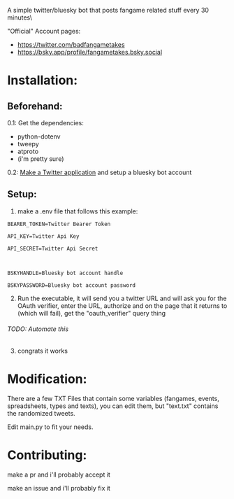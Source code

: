 A simple twitter/bluesky bot that posts fangame related stuff every 30 minutes\

"Official" Account pages:
- https://twitter.com/badfangametakes
- https://bsky.app/profile/fangametakes.bsky.social
  

# Installation:

## Beforehand:

0.1: Get the dependencies:
- python-dotenv
- tweepy
- atproto
- (i'm pretty sure)

0.2: [Make a Twitter application](https://developer.twitter.com/) and setup a bluesky bot account
## Setup:

1. make a .env file that follows this example:
```
BEARER_TOKEN=Twitter Bearer Token

API_KEY=Twitter Api Key

API_SECRET=Twitter Api Secret

  

BSKYHANDLE=Bluesky bot account handle

BSKYPASSWORD=Bluesky bot account password
```


2. Run the executable, it will send you a twitter URL and will ask you for the OAuth verifier, enter the URL, authorize and on the page that it returns to (which will fail), get the "oauth_verifier" query thing

###### TODO: Automate this

  
3. congrats it works


# Modification:

There are a few TXT Files that contain some variables (fangames, events, spreadsheets, types and texts), you can edit them, but "text.txt" contains the randomized tweets.

Edit main.py to fit your needs.

  
# Contributing:

make a pr and i'll probably accept it

make an issue and i'll probably fix it
